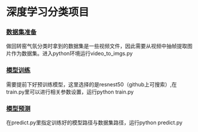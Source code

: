 # 深度学习分类项目

<u></u>

### <u>数据集准备</u>

做回转窑气氛分类时拿到的数据集是一些视频文件，因此需要从视频中抽帧提取图片作为数据集。进入python环境运行video_to_imgs.py



### <u>模型训练</u>

需要提前下好预训练模型，这里选择的是resnest50（github上可搜索）,在train.py里可以进行相关参数设置，运行python train.py



### <u>模型预测</u>

在predict.py里指定训练好的模型路径与数据集路径，运行python predict.py


